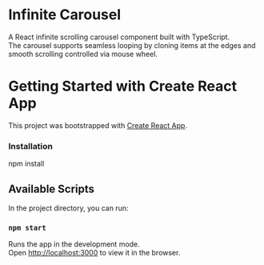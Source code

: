 # Infinite Carousel

A React infinite scrolling carousel component built with TypeScript.  
The carousel supports seamless looping by cloning items at the edges and smooth scrolling controlled via mouse wheel.

# Getting Started with Create React App

This project was bootstrapped with [Create React App](https://github.com/facebook/create-react-app).

### Installation

npm install

## Available Scripts

In the project directory, you can run:

### `npm start`

Runs the app in the development mode.\
Open [http://localhost:3000](http://localhost:3000) to view it in the browser.
